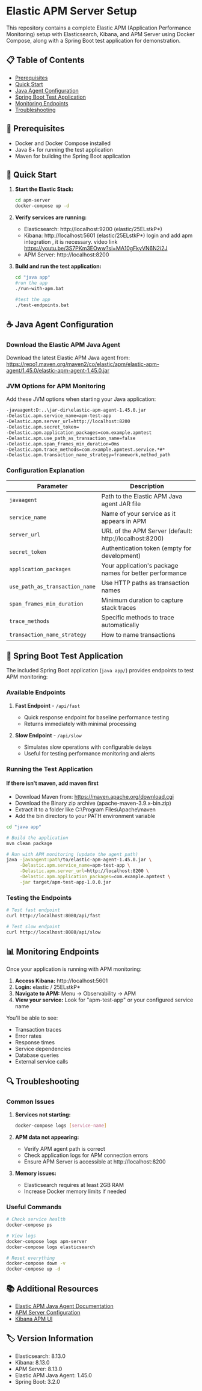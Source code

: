 # Elastic APM Server Setup

This repository contains a complete Elastic APM (Application Performance Monitoring) setup with Elasticsearch, Kibana, and APM Server using Docker Compose, along with a Spring Boot test application for demonstration.

## 📋 Table of Contents

- [Prerequisites](#prerequisites)
- [Quick Start](#quick-start)
- [Java Agent Configuration](#java-agent-configuration)
- [Spring Boot Test Application](#spring-boot-test-application)
- [Monitoring Endpoints](#monitoring-endpoints)
- [Troubleshooting](#troubleshooting)

## 🔧 Prerequisites

- Docker and Docker Compose installed
- Java 8+ for running the test application
- Maven for building the Spring Boot application

## 🚀 Quick Start

1. **Start the Elastic Stack:**
   ```bash
   cd apm-server
   docker-compose up -d
   ```

2. **Verify services are running:**
   - Elasticsearch: http://localhost:9200 (elastic/25ELstkP*)
   - Kibana: http://localhost:5601 (elastic/25ELstkP*)
   login and add apm integration , it is necessary.
  video link https://youtu.be/3S7PKm3EOww?si=MA10gFkyVN6N2i2J
   - APM Server: http://localhost:8200

3. **Build and run the test application:**
   ```bash
   cd "java app"
   #run the app
   ./run-with-apm.bat
   
   #test the app
   ./test-endpoints.bat
   ```

## ☕ Java Agent Configuration

### Download the Elastic APM Java Agent

Download the latest Elastic APM Java agent from:
https://repo1.maven.org/maven2/co/elastic/apm/elastic-apm-agent/1.45.0/elastic-apm-agent-1.45.0.jar

### JVM Options for APM Monitoring

Add these JVM options when starting your Java application:

```bash
-javaagent:D:..\jar-dir\elastic-apm-agent-1.45.0.jar
-Delastic.apm.service_name=apm-test-app
-Delastic.apm.server_url=http://localhost:8200
-Delastic.apm.secret_token=
-Delastic.apm.application_packages=com.example.apmtest
-Delastic.apm.use_path_as_transaction_name=false
-Delastic.apm.span_frames_min_duration=0ms
-Delastic.apm.trace_methods=com.example.apmtest.service.*#*
-Delastic.apm.transaction_name_strategy=framework,method_path
```

### Configuration Explanation

| Parameter | Description |
|-----------|-------------|
| `javaagent` | Path to the Elastic APM Java agent JAR file |
| `service_name` | Name of your service as it appears in APM |
| `server_url` | URL of the APM Server (default: http://localhost:8200) |
| `secret_token` | Authentication token (empty for development) |
| `application_packages` | Your application's package names for better performance |
| `use_path_as_transaction_name` | Use HTTP paths as transaction names |
| `span_frames_min_duration` | Minimum duration to capture stack traces |
| `trace_methods` | Specific methods to trace automatically |
| `transaction_name_strategy` | How to name transactions |

## 🌟 Spring Boot Test Application

The included Spring Boot application (`java app/`) provides endpoints to test APM monitoring:

### Available Endpoints

1. **Fast Endpoint** - `/api/fast`
   - Quick response endpoint for baseline performance testing
   - Returns immediately with minimal processing

2. **Slow Endpoint** - `/api/slow`
   - Simulates slow operations with configurable delays
   - Useful for testing performance monitoring and alerts

### Running the Test Application

#### If there isn't maven,  add maven first
- Download Maven from: https://maven.apache.org/download.cgi
- Download the Binary zip archive (apache-maven-3.9.x-bin.zip)
- Extract it to a folder like C:\Program Files\Apache\maven
- Add the bin directory to your PATH environment variable

```bash
cd "java app"

# Build the application
mvn clean package

# Run with APM monitoring (update the agent path)
java -javaagent:path/to/elastic-apm-agent-1.45.0.jar \
     -Delastic.apm.service_name=apm-test-app \
     -Delastic.apm.server_url=http://localhost:8200 \
     -Delastic.apm.application_packages=com.example.apmtest \
     -jar target/apm-test-app-1.0.0.jar
```


### Testing the Endpoints

```bash
# Test fast endpoint
curl http://localhost:8080/api/fast

# Test slow endpoint
curl http://localhost:8080/api/slow
```

## 📊 Monitoring Endpoints

Once your application is running with APM monitoring:

1. **Access Kibana:** http://localhost:5601
2. **Login:** elastic / 25ELstkP*
3. **Navigate to APM:** Menu → Observability → APM
4. **View your service:** Look for "apm-test-app" or your configured service name

You'll be able to see:
- Transaction traces
- Error rates
- Response times
- Service dependencies
- Database queries
- External service calls

## 🔍 Troubleshooting

### Common Issues

1. **Services not starting:**
   ```bash
   docker-compose logs [service-name]
   ```

2. **APM data not appearing:**
   - Verify APM agent path is correct
   - Check application logs for APM connection errors
   - Ensure APM Server is accessible at http://localhost:8200

3. **Memory issues:**
   - Elasticsearch requires at least 2GB RAM
   - Increase Docker memory limits if needed

### Useful Commands

```bash
# Check service health
docker-compose ps

# View logs
docker-compose logs apm-server
docker-compose logs elasticsearch

# Reset everything
docker-compose down -v
docker-compose up -d
```

## 📚 Additional Resources

- [Elastic APM Java Agent Documentation](https://www.elastic.co/guide/en/apm/agent/java/current/index.html)
- [APM Server Configuration](https://www.elastic.co/guide/en/apm/server/current/configuring-howto-apm-server.html)
- [Kibana APM UI](https://www.elastic.co/guide/en/kibana/current/xpack-apm.html)

## 🏷️ Version Information

- Elasticsearch: 8.13.0
- Kibana: 8.13.0
- APM Server: 8.13.0
- Elastic APM Java Agent: 1.45.0
- Spring Boot: 3.2.0
